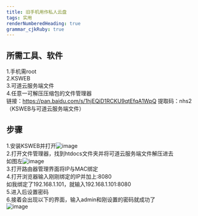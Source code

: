 ```yaml
---
title: 旧手机用作私人云盘
tags: 实用
renderNumberedHeading: true
grammar_cjkRuby: true
---
```


## 所需工具、软件
1.手机需root<br/>
2.KSWEB<br/>
3.可道云服务端文件<br/>
4.任意一可解压压缩包的文件管理器<br/>
链接：https://pan.baidu.com/s/1hjEQiD1RCKU9qtEfqA1WpQ
提取码：nhs2
（KSWEB与可道云服务端文件）
## 步骤
1.安装KSWEB并打开![image](https://ae01.alicdn.com/kf/H4203922ccb75492c80aaf5c49203f4d7X.jpg)<br/>
2.打开文件管理器，找到htdocs文件夹并将可道云服务端文件解压进去<br/>
如图左![image](https://ae01.alicdn.com/kf/Hac5ed6af0616476d833c6ed8457013aae.jpg)<br/>
3.打开路由器管理界面将IP与MAC绑定<br/>
4.打开浏览器输入刚刚绑定的IP并加上:8080<br/>
如我绑定了192.168.1.101，就输入192.168.1.101:8080<br/>
5.进入后设置密码<br/>
6.接着会出现以下的界面，输入admin和刚设置的密码就成功了<br/>
![image](https://ae01.alicdn.com/kf/H5a49b37eeb1843be91b9e5fcc1d2b342V.jpg)
